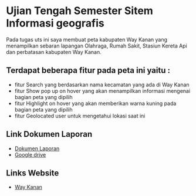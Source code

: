# Ujian Tengah Semester Sitem Informasi geografis

<p>Pada tugas uts ini saya membuat peta kabupaten Way Kanan yang menampilkan sebaran lapangan Olahraga, Rumah Sakit, Stasiun Kereta Api dan perbatasan kabupaten Way Kanan. </p>

## Terdapat beberapa fitur pada peta ini yaitu :
* fitur Search yang berdasarkan nama kecamatan yang ada di Way Kanan 
* fitur Show pop up on hover yang akan menampilkan informasi mengenai bagian peta yang dipilih
* fitur Highlight on hover yang akan memberikan warna kuning pada bagian peta yang dipilih 
* fitur Geolocated user untuk mengetahui lokasi saat ini

## Link Dokumen Laporan
* [Dokumen Laporan](https://drive.google.com/file/d/1gO6vmqTbgDlGCqoJ_u625z7eDOy0tYUw/view?usp=sharing)
* [Google drive](https://drive.google.com/drive/folders/1_Ybigf3WFM2F5vR-CH10z4i3bLx_Dkx7?usp=share_link)

## Links Website
* [Way Kanan](https://way-kanan.000webhostapp.com/)
